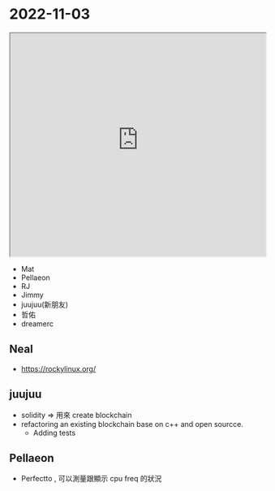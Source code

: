 # 2022-11-03

<iframe src="https://photos.hackingthursday.org/2022/2022-11-03" width="100%" height="440px"></iframe>

- Mat
- Pellaeon
- RJ
- Jimmy
- juujuu(新朋友)
- 哲佑
- dreamerc

## Neal

- https://rockylinux.org/


## juujuu

- solidity => 用來 create blockchain
- refactoring an existing blockchain base on c++ and open sourcce.
    - Adding tests

## Pellaeon

- Perfectto , 可以測量跟顯示 cpu freq 的狀況
